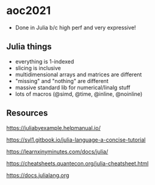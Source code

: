 # aoc2021

- Done in Julia b/c high perf and very expressive!

## Julia things

- everything is 1-indexed
- slicing is inclusive
- multidimensional arrays and matrices are different
- "missing" and "nothing" are different
- massive standard lib for numerical/linalg stuff
- lots of macros (@simd, @time, @inline, @noinline)

## Resources

https://juliabyexample.helpmanual.io/

https://syl1.gitbook.io/julia-language-a-concise-tutorial

https://learnxinyminutes.com/docs/julia/

https://cheatsheets.quantecon.org/julia-cheatsheet.html

https://docs.julialang.org
